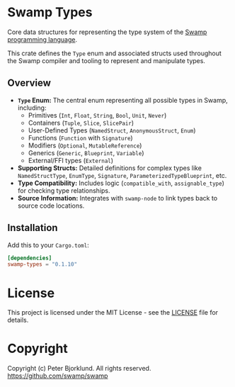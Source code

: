 # Swamp Types

Core data structures for representing the type system of the [Swamp programming language](https://swamp-lang.org).

This crate defines the `Type` enum and associated structs used throughout the Swamp compiler and tooling to represent and manipulate types.

## Overview

*   **`Type` Enum:** The central enum representing all possible types in Swamp, including:
    *   Primitives (`Int`, `Float`, `String`, `Bool`, `Unit`, `Never`)
    *   Containers (`Tuple`, `Slice`, `SlicePair`)
    *   User-Defined Types (`NamedStruct`, `AnonymousStruct`, `Enum`)
    *   Functions (`Function` with `Signature`)
    *   Modifiers (`Optional`, `MutableReference`)
    *   Generics (`Generic`, `Blueprint`, `Variable`)
    *   External/FFI types (`External`)
*   **Supporting Structs:** Detailed definitions for complex types like `NamedStructType`, `EnumType`, `Signature`, `ParameterizedTypeBlueprint`, etc.
*   **Type Compatibility:** Includes logic (`compatible_with`, `assignable_type`) for checking type relationships.
*   **Source Information:** Integrates with `swamp-node` to link types back to source code locations.

## Installation

Add this to your `Cargo.toml`:

```toml
[dependencies]
swamp-types = "0.1.10"
```

# License

This project is licensed under the MIT License - see the [LICENSE](LICENSE) file for details.

# Copyright

Copyright (c) Peter Bjorklund. All rights reserved. https://github.com/swamp/swamp
